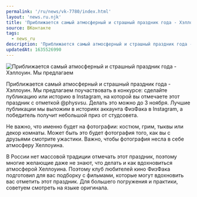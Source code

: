 ```yaml
---
permalink: '/ru/news/vk-7780/index.html'
layout: 'news.ru.njk'
title: 'Приближается самый атмосферный и страшный праздник года - Хэллоуин.'
source: ВКонтакте
tags:
  - news_ru
description: 'Приближается самый атмосферный и страшный праздник года - Хэллоуин.'
updatedAt: 1635526990
---
```

![Приближается самый атмосферный и страшный праздник года - Хэллоуин. Мы предлагаем](https://sun9-41.userapi.com/sun9-27/impg/Uyh05qy6B7Dbx7q6Nq_Bm4X4wYcSzJHK4N40jw/cw8GYcIhJcI.jpg?size=720x1080&quality=96&sign=aa8e24f0af03bce6221a6e7622041e85&c_uniq_tag=dPaY8hWZoaguE_vLLNEjp_PNOjZ1ptPVDwwQjo_u4S0&type=album)

Приближается самый атмосферный и страшный праздник года - Хэллоуин. Мы предлагаем поучаствовать в конкурсе: сделайте публикацию или историю в Instagram, на которой вы отмечаете этот праздник с отметкой @physvsu. Делать это можно до 3 ноября. Лучшие публикации мы выложим в историях аккаунта ФизФака в Instagram, а победитель получит небольшой приз от студсовета.

Не важно, что именно будет на фотографии: костюм, грим, тыквы или декор комнаты. Может быть это будет фотография того, как вы с друзьями смотрите ужастики. Важно, чтобы фотография несла в себе атмосферу Хеллоуина.

В России нет массовой традиции отмечать этот праздник, поэтому многие желающие даже не знают, что делать и как вдохновиться атмосферой Хеллоуина. Поэтому клуб любителей кино ФизФака подготовил для вас подборку с фильмами, которые могут вдохновить вас отметить этот праздник. Для большего погружения и практики, советуем смотреть на языке оригинала.

